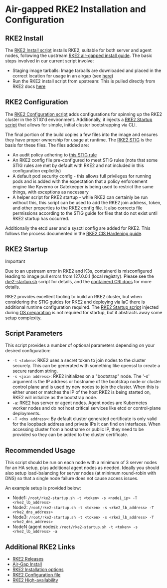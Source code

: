 # Air-gapped RKE2 Installation and Configuration

## RKE2 Install

The [RKE2 Install script](../packages/uds-rke2/scripts/rke2/rke2-install.sh) installs RKE2, suitable for both server and agent nodes, following the upstream [RKE2 air-gapped install guide](https://docs.rke2.io/install/airgap). The basic steps involved in our current script involve:

- Staging image tarballs: Image tarballs are downloaded and placed in the correct location for usage in an airgap (see [here](https://docs.rke2.io/install/airgap#tarball-method))
- Run the RKE2 install script from upstream: This is pulled directly from RKE2 docs [here](https://docs.rke2.io/install/airgap#rke2-installsh-script-install)

## RKE2 Configuration

The [RKE2 Configuration script](../packages/uds-rke2/scripts/rke2/rke2-config.sh) adds configurations for spinning up the RKE2 cluster in the STIG'd environment. Additionally, it injects a [RKE2 Startup script](../packages/uds-rke2/scripts/rke2/configs/rke2-startup.sh) that allows for simple, initial cluster bootstrapping via CLI.

The final portion of the build copies a few files into the image and ensures they have proper ownership for usage at runtime. The [RKE2 STIG](https://www.stigviewer.com/stig/rancher_government_solutions_rke2/2022-10-13/) is the basis for these files. The files added are:

- An audit policy adhering to [this STIG rule](https://www.stigviewer.com/stig/rancher_government_solutions_rke2/2022-10-13/finding/V-254555)
- An RKE2 config file pre-configured to meet STIG rules (note that some STIG rules are met by default with RKE2 and not included in this configuration explicitly)
- A default pod security config - this allows full privileges for running pods and is added with the expectation that a policy enforcement engine like Kyverno or Gatekeeper is being used to restrict the same things, with exceptions as necessary
- A helper script for RKE2 startup - while RKE2 can certainly be run without this, this script can be used to add the RKE2 join address, token, and other properties to the RKE2 config file. It also corrects file permissions according to the STIG guide for files that do not exist until RKE2 startup has occurred.

Additionally the etcd user and a sysctl config are added for RKE2. This follows the process documented in the [RKE2 CIS Hardening guide](https://docs.rke2.io/security/hardening_guide#ensure-etcd-is-configured-properly).

## RKE2 Startup

> [!IMPORTANT]  
> Due to an upstream error in RKE2 and K3s, containerd is misconfigured leading to image pull errors from 127.0.0.1 (local registry). Please see the [rke2-startup.sh](../packages/uds-rke2/scripts/rke2/configs/rke2-startup.sh) script for details, and the [containerd CRI docs](https://github.com/containerd/cri/blob/master/docs/config.md) for more details.

RKE2 provides excellent tooling to build an RKE2 cluster, but when considering the STIG guides for RKE2 and deploying via IaC there is additional runtime configuration required. The [RKE2 Startup script](../packages/uds-rke2/scripts/rke2/configs/rke2-startup.sh) injected during [OS preparation](./OS.md) is not required for startup, but it abstracts away some setup complexity.

## Script Parameters

This script provides a number of optional parameters depending on your desired configuration:

- `-t <token>`: RKE2 uses a secret token to join nodes to the cluster securely. This can be generated with something like openssl to create a secure random string.
- `-s <join address>`: RKE2 initializes on a "bootstrap" node. The '-s' argument is the IP address or hostname of the bootstrap node or cluster control plane and is used by new nodes to join the cluster. When this is either unset or matches the IP of the host RKE2 is being started on, RKE2 will initialize as the bootstrap node.
- `-a`: RKE2 has server or agent nodes. Agent nodes are Kubernetes worker nodes and do not host critical services like etcd or control-plane deployments.
- `-T <dns address>`: By default cluster generated certificate is only valid for the loopback address and private IPs it can find on interfaces. When accessing cluster from a hostname or public IP, they need to be provided so they can be added to the cluster certificate.

## Recommended Usage

This script should be run on each node with a minimum of 3 server nodes for an HA setup, plus additional agent nodes as needed. Ideally you should also setup load-balancing for server nodes (at minimum round-robin with DNS) so that a single node failure does not cause access issues.

An example setup is provided below:

- Node1: `/root/rke2-startup.sh -t <token> -s <node1_ip> -T <rke2_lb_address>`
- Node2: `/root/rke2-startup.sh -t <token> -s <rke2_lb_address> -T <rke2_dns_address>`
- Node3: `/root/rke2-startup.sh -t <token> -s <rke2_lb_address> -T <rke2_dns_address>`
- NodeN (agent nodes): `/root/rke2-startup.sh -t <token> -s <rke2_lb_address> -a`

## Additional RKE2 Links

- [RKE2 Releases](https://github.com/rancher/rke2/releases)
- [Air-Gap Install](https://docs.rke2.io/install/airgap#tarball-method)
- [RKE2 Installation options](https://docs.rke2.io/install/methods)
- [RKE2 Configuration file](https://docs.rke2.io/install/configuration)
- [RKE2 High-availability](https://ranchermanager.docs.rancher.com/how-to-guides/new-user-guides/kubernetes-cluster-setup/rke2-for-rancher)

